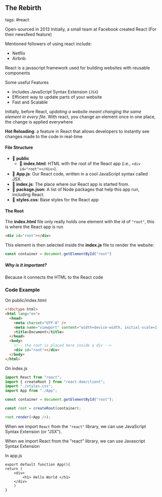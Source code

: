 ## The Rebirth

tags: #react

Open-sourced in 2013
Initially, a small team at Facebook created React (For their newsfeed feature)

Mentioned followers of using react include:
- Netflix
- Airbnb

React is a javascript framework used for building websites with reusable components

Some useful Features
- Includes JavaScript Syntax Extension (`JSX`)
- Efficient way to update parts of your website
- Fast and Scalable

Initially, before React, *updating a website meant changing the same element in every file*. With react, you change an element once in one place, the change is applied everywhere


**Hot Reloading**: a feature in React that allows developers to instantly see changes made to the code in real-time

#### File Structure
- 📁 **public**
    - 📄 **index.html**: HTML with the root of the React app (i.e., `<div id="root"></div>`).
- 📄 **App.js**: Our React code, written in a cool JavaScript syntax called JSX.
- 📄 **index.js**: The place where our React app is started from.
- 📜 **package.json**: A list of Node packages that help this app run, including React.
- 📄 **styles.css**: Base styles for the React app
#### The Root

The **index.html** file only really holds one element with the id of `"root"`, this is where the React app is run
```HTML
<div id="root"></div>
```

This element is then selected inside the **index.js** file to render the website:

```js
const container = document.getElementById("root")
```
##### Why is it important? 

Because it connects the HTML to the React code

### Code Example

On public/index.html
```HTML
<!doctype html>
<html lang="en">
  <head>
    <meta charset="UTF-8" />
    <meta name="viewport" content="width=device-width, initial-scale=1.0" />
    <title>Document</title>
  </head>
  <body>
	<!-- the root is placed here inside a div -->
    <div id="root"></div>
  </body>
</html>

```

On index.js
```js
import React from "react";
import { createRoot } from "react-dom/client";
import "./styles.css";
import App from "./App";

const container = document.getElementById("root"); 

const root = createRoot(container); 

root.render(<App />);

```


When we import `React` from the `"react"` library, we can use JavaScript Syntax Extension (or "JSX").

When we import React from the "react" library, we can use Javascript Syntax Extension 

In app.js

```JS
export default function App(){
return (
	<div>
		<h1> Hello World </h1>
	</div>
	)
}
```